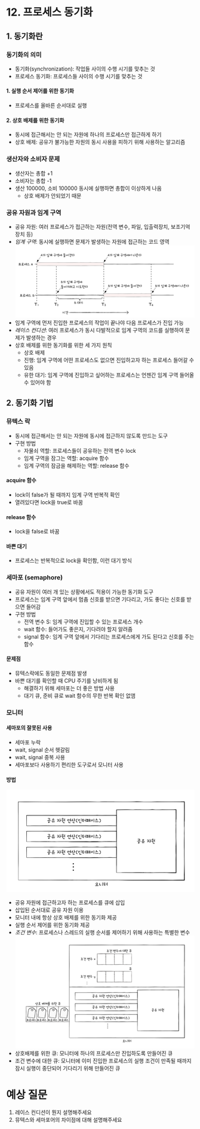 # 12. 프로세스 동기화
## 1. 동기화란
### 동기화의 의미
- 동기화(synchronization): 작업들 사이의 수행 시기를 맞추는 것
- 프로세스 동기화: 프로세스들 사이의 수행 시기를 맞추는 것
#### 1. 실행 순서 제어를 위한 동기화
- 프로세스를 올바른 순서대로 실행
#### 2. 상호 배제를 위한 동기화
- 동시에 접근해서는 안 되는 자원에 하나의 프로세스만 접근하게 하기
- 상호 배제: 공유가 불가능한 자원의 동시 사용을 피하기 위해 사용하는 알고리즘
### 생산자와 소비자 문제
- 생산자는 총합 +1
- 소비자는 총합 -1
- 생산 100000, 소비 100000 동시에 실행하면 총합이 이상하게 나옴
	- 상호 배제가 안되었기 때문
### 공유 자원과 임계 구역
- 공유 자원: 여러 프로세스가 접근하는 자원(전역 변수, 파일, 입출력장치, 보조기억장치 등)
- *임계 구역*: 동시에 실행하면 문제가 발생하는 자원에 접근하는 코드 영역
![](../../img/250413_1.png)
- 임계 구역에 먼저 진입한 프로세스의 작업이 끝나야 다음 프로세스가 진입 가능
- *레이스 컨디션*: 여러 프로세스가 동시 다발적으로 임계 구역의 코드를 실행하여 문제가 발생하는 경우
- 상호 배제를 위한 동기화를 위한 세 가지 원칙
	- 상호 배제
	- 진행: 임계 구역에 어떤 프로세스도 없으면 진입하고자 하는 프로세스 들어갈 수 있음
	- 유한 대기: 임계 구역에 진입하고 싶어하는 프로세스는 언젠간 임계 구역 들어올 수 있어야 함
## 2. 동기화 기법
### 뮤텍스 락
- 동시에 접근해서는 안 되는 자원에 동시에 접근하지 않도록 만드는 도구
- 구현 방법
	- 자물쇠 역할: 프로세스들이 공유하는 전역 변수 lock
	- 임계 구역을 잠그는 역할: acquire 함수
	- 임계 구역의 잠금을 해제하는 역할: release 함수
#### acquire 함수
- lock이 false가 될 때까지 임계 구역 반복적 확인
- 열려있다면 lock을 true로 바꿈
#### release 함수
- lock을 false로 바꿈
#### 바쁜 대기
- 프로세스는 반복적으로 lock을 확인함, 이런 대기 방식
### 세마포 (semaphore)
- 공유 자원이 여러 개 있는 상황에서도 적용이 가능한 동기화 도구
- 프로세스는 임계 구역 앞에서 멈춤 신호를 받으면 기다리고, 가도 좋다는 신호를 받으면 들어감
- 구현 방법
	- 전역 변수 S: 임계 구역에 진입할 수 있는 프로세스 개수
	- wait 함수: 들어가도 좋은지, 기다려야 할지 알려줌
	- signal 함수: 임계 구역 앞에서 기다리는 프로세스에게 가도 된다고 신호를 주는 함수
#### 문제점
- 뮤텍스락에도 동일한 문제점 발생
- 바쁜 대기를 확인할 때 CPU 주기를 낭비하게 됨
	- 해결하기 위해 세마포는 더 좋은 방법 사용
	- 대기 큐, 준비 큐로 wait 함수의 무한 반복 확인 없앰
### 모니터
#### 세마포의 잘못된 사용
- 세마포 누락
- wait, signal 순서 헷갈림
- wait, signal 중복 사용
- 세마포보다 사용하기 편리한 도구로서 모니터 사용
#### 방법
![](../../img/250413_2.png)
- 공유 자원에 접근하고자 하는 프로세스를 큐에 삽입
- 삽입된 순서대로 공유 자원 이용
- 모니터 내에 항상 상호 배제를 위한 동기화 제공
- 실행 순서 제어를 위한 동기화 제공
- *조건 변수*: 프로세스나 스레드의 실행 순서를 제어하기 위해 사용하는 특별한 변수
![](../../img/250413_3.png)
- 상호배제를 위한 큐: 모니터에 하나의 프로세스만 진입하도록 만들어진 큐
- 조건 변수에 대한 큐: 모니터에 이미 진입한 프로세스의 실행 조건이 만족될 때까지 잠시 실행이 중단되어 기다리기 위해 만들어진 큐
# 예상 질문
1. 레이스 컨디션이 뭔지 설명해주세요
2. 뮤텍스와 세마포어의 차이점에 대해 설명해주세요
